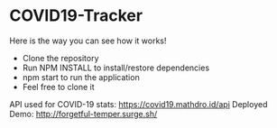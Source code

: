 # COVID19-Tracker

Here is the way you can see how it works!

- Clone the repository
- Run NPM INSTALL to install/restore dependencies
- npm start to run the application
- Feel free to clone it


API used for COVID-19 stats: https://covid19.mathdro.id/api
Deployed Demo: http://forgetful-temper.surge.sh/
